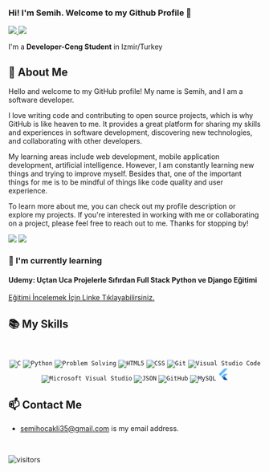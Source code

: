 ### Hi! I'm Semih. Welcome to my Github Profile 👋


<a href="https://github.com/Semihocakli">
  <img height="150" src="https://github-readme-stats.vercel.app/api?username=Semihocakli&show_icons=true&theme=dark&include_all_commits=true&count_private=true"/>
  <img height="150" src="https://github-readme-stats.vercel.app/api/top-langs/?username=Semihocakli&theme=dark"/>
</a>


I'm a **Developer-Ceng Student** in Izmir/Turkey


## 📖 About Me

Hello and welcome to my GitHub profile! My name is Semih, and I am a software developer.

I love writing code and contributing to open source projects, which is why GitHub is like heaven to me. It provides a great platform for sharing my skills and experiences in software development, discovering new technologies, and collaborating with other developers.

My learning areas include web development, mobile application development, artificial intelligence. However, I am constantly learning new things and trying to improve myself. Besides that, one of the important things for me is to be mindful of things like code quality and user experience.

To learn more about me, you can check out my profile description or explore my projects. If you're interested in working with me or collaborating on a project, please feel free to reach out to me. Thanks for stopping by!
<p>
  
<a href="https://www.linkedin.com/in/ocaklisemih/"><img src="https://img.shields.io/badge/Linkedin-%23303036?logo=linkedin&color=%23303036&style=flat-square"></a>
<a href="https://medium.com/@semihocakli">
<img src="https://img.shields.io/badge/Medium-%23303036?logo=medium&color=%23303036&style=flat-square">
</a>

</p>

### 🌱  I'm currently learning 
#### Udemy: Uçtan Uca Projelerle Sıfırdan Full Stack Python ve Django Eğitimi
[Eğitimi İncelemek İçin Linke Tıklayabilirsiniz.](http://lnk.ktlzr.co/gtrpdj)





## 📚 My Skills

<br>
<p align="center">
    <code><img title="C" height="25" src="https://raw.githubusercontent.com/ramazansancar/ramazansancar/main/images/c.svg"></code>
    <code><img title="Python" height="25" src="https://raw.githubusercontent.com/ramazansancar/ramazansancar/main/images/python-original.svg"></code>
    <code><img title="Problem Solving" height="25" src="https://raw.githubusercontent.com/ramazansancar/ramazansancar/main/images/problemSolving.png"></code>
    <code><img title="HTML5" height="25" src="https://raw.githubusercontent.com/ramazansancar/ramazansancar/main/images/html5.svg"></code>
    <code><img title="CSS" height="25" src="https://raw.githubusercontent.com/ramazansancar/ramazansancar/main/images/css.svg"></code>
    <code><img title="Git" height="25" src="https://raw.githubusercontent.com/ramazansancar/ramazansancar/main/images/git-original.svg"></code>
    <code><img title="Visual Studio Code" height="25" src="https://raw.githubusercontent.com/ramazansancar/ramazansancar/main/images/vscode.png"></code>
    <code><img title="Microsoft Visual Studio" height="25" src="https://raw.githubusercontent.com/ramazansancar/ramazansancar/main/images/visualstudio.png"></code>
    <code><img title="JSON" height="25" src="https://raw.githubusercontent.com/ramazansancar/ramazansancar/main/images/json.svg"></code>
    <code><img title="GitHub" height="25" src="https://raw.githubusercontent.com/ramazansancar/ramazansancar/main/images/github.svg"></code>
    <code><img title="MySQL" height="25" src="https://raw.githubusercontent.com/ramazansancar/ramazansancar/main/images/mysql.svg"></code>
   <code><img title="Flutter" height="25"                       src="https://raw.githubusercontent.com/dnfield/flutter_svg/7d374d7107561cbd906d7c0ca26fef02cc01e7c8/example/assets/flutter_logo.svg?sanitize=true"></code>
  </p>

## 📫 Contact Me
- semihocakli35@gmail.com is my email address. 


<br>

![visitors](https://img.shields.io/badge/dynamic/json?color=informational&label=visitor%20count&query=value&url=https://api.countapi.xyz/hit/Semihocakli.Semihocakli/readme)
